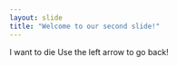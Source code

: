 ```yaml
---
layout: slide
title: "Welcome to our second slide!"
---
```

I want to die
Use the left arrow to go back!